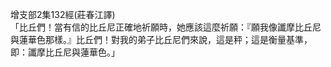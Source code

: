 增支部2集132經(莊春江譯)  
「比丘們！當有信的比丘尼正確地祈願時，她應該這麼祈願：『願我像讖摩比丘尼與蓮華色那樣。』比丘們！對我的弟子比丘尼們來說，這是秤；這是衡量基準，即：讖摩比丘尼與蓮華色。」  
  
  
